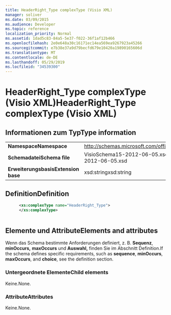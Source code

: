 ```yaml
---
title: HeaderRight_Type complexType (Visio XML)
manager: soliver
ms.date: 03/09/2015
ms.audience: Developer
ms.topic: reference
localization_priority: Normal
ms.assetid: 1dad5c83-84a5-5e37-f022-36f1af12b466
ms.openlocfilehash: 2e0e648a30c16171ec14ea569ea9267923a45266
ms.sourcegitcommit: e7b38e37a9d79becfd679e10420a19890165606d
ms.translationtype: MT
ms.contentlocale: de-DE
ms.lasthandoff: 05/29/2019
ms.locfileid: "34539300"
---
```

# <a name="headerright_type-complextype-visio-xml"></a><span data-ttu-id="ae43d-102">HeaderRight_Type complexType (Visio XML)</span><span class="sxs-lookup"><span data-stu-id="ae43d-102">HeaderRight_Type complexType (Visio XML)</span></span>

## <a name="type-information"></a><span data-ttu-id="ae43d-103">Informationen zum Typ</span><span class="sxs-lookup"><span data-stu-id="ae43d-103">Type information</span></span>

|||
|:-----|:-----|
|<span data-ttu-id="ae43d-104">**Namespace**</span><span class="sxs-lookup"><span data-stu-id="ae43d-104">**Namespace**</span></span> <br/> |http://schemas.microsoft.com/office/visio/2011/1/core  <br/> |
|<span data-ttu-id="ae43d-105">**Schemadatei**</span><span class="sxs-lookup"><span data-stu-id="ae43d-105">**Schema file**</span></span> <br/> |<span data-ttu-id="ae43d-106">VisioSchema15-2012-06-05.xsd</span><span class="sxs-lookup"><span data-stu-id="ae43d-106">VisioSchema15-2012-06-05.xsd</span></span>  <br/> |
|<span data-ttu-id="ae43d-107">**Erweiterungsbasis**</span><span class="sxs-lookup"><span data-stu-id="ae43d-107">**Extension base**</span></span> <br/> |<span data-ttu-id="ae43d-108">xsd:string</span><span class="sxs-lookup"><span data-stu-id="ae43d-108">xsd:string</span></span>  <br/> |
   
## <a name="definition"></a><span data-ttu-id="ae43d-109">Definition</span><span class="sxs-lookup"><span data-stu-id="ae43d-109">Definition</span></span>

```XML
      <xs:complexType name="HeaderRight_Type">
      </xs:complexType>
      
```

## <a name="elements-and-attributes"></a><span data-ttu-id="ae43d-110">Elemente und Attribute</span><span class="sxs-lookup"><span data-stu-id="ae43d-110">Elements and attributes</span></span>

<span data-ttu-id="ae43d-111">Wenn das Schema bestimmte Anforderungen definiert, z. B. **Sequenz**, **minOccurs,** **maxOccurs** und **Auswahl,** finden Sie im Abschnitt Definition.</span><span class="sxs-lookup"><span data-stu-id="ae43d-111">If the schema defines specific requirements, such as **sequence**, **minOccurs**, **maxOccurs**, and **choice**, see the definition section.</span></span> 
  
### <a name="child-elements"></a><span data-ttu-id="ae43d-112">Untergeordnete Elemente</span><span class="sxs-lookup"><span data-stu-id="ae43d-112">Child elements</span></span>

<span data-ttu-id="ae43d-113">Keine.</span><span class="sxs-lookup"><span data-stu-id="ae43d-113">None.</span></span>
  
### <a name="attributes"></a><span data-ttu-id="ae43d-114">Attribute</span><span class="sxs-lookup"><span data-stu-id="ae43d-114">Attributes</span></span>

<span data-ttu-id="ae43d-115">Keine.</span><span class="sxs-lookup"><span data-stu-id="ae43d-115">None.</span></span>
  

